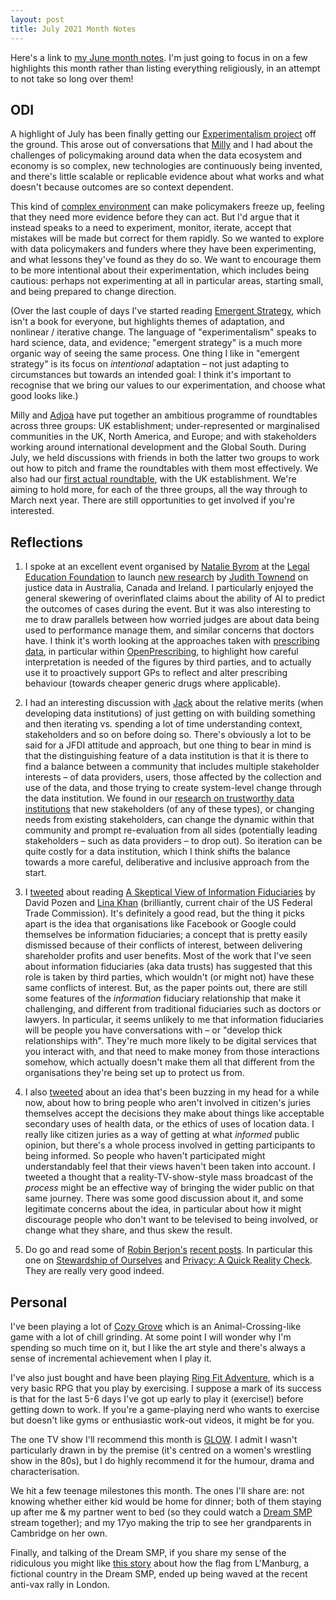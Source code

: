 ```yaml
---
layout: post
title: July 2021 Month Notes
---
```


Here's a link to [my June month notes](http://www.jenitennison.com/2021/07/03/june-2021-month-notes.html). I'm just going to focus in on a few highlights this month rather than listing everything religiously, in an attempt to not take so long over them!

## ODI

A highlight of July has been finally getting our [Experimentalism project](https://theodi.org/project/project-experimentalism-and-the-fourth-industrial-revolution/) off the ground. This arose out of conversations that [Milly](https://twitter.com/TechMilly) and I had about the challenges of policymaking around data when the data ecosystem and economy is so complex, new technologies are continuously being invented, and there's little scalable or replicable evidence about what works and what doesn't because outcomes are so context dependent.

This kind of [complex environment](https://stumblingandmumbling.typepad.com/stumbling_and_mumbling/2021/07/cummings-on-complexity.html) can make policymakers freeze up, feeling that they need more evidence before they can act. But I'd argue that it instead speaks to a need to experiment, monitor, iterate, accept that mistakes will be made but correct for them rapidly. So we wanted to explore with data policymakers and funders where they have been experimenting, and what lessons they've found as they do so. We want to encourage them to be more intentional about their experimentation, which includes being cautious: perhaps not experimenting at all in particular areas, starting small, and being prepared to change direction.

(Over the last couple of days I've started reading [Emergent Strategy](https://www.goodreads.com/en/book/show/29633913-emergent-strategy), which isn't a book for everyone, but highlights themes of adaptation, and nonlinear / iterative change. The language of "experimentalism" speaks to hard science, data, and evidence; "emergent strategy" is a much more organic way of seeing the same process. One thing I like in "emergent strategy" is its focus on *intentional* adaptation – not just adapting to circumstances but towards an intended goal: I think it's important to recognise that we bring our values to our experimentation, and choose what good looks like.)

Milly and [Adjoa](https://www.linkedin.com/in/adjoaanyimadu/) have put together an ambitious programme of roundtables across three groups: UK establishment; under-represented or marginalised communities in the UK, North America, and Europe; and with stakeholders working around international development and the Global South. During July, we held discussions with friends in both the latter two groups to work out how to pitch and frame the roundtables with them most effectively. We also had our [first actual roundtable](https://theodi.org/article/asimovs-data-revolution/), with the UK establishment. We're aiming to hold more, for each of the three groups, all the way through to March next year. There are still opportunities to get involved if you're interested.

## Reflections

1. I spoke at an excellent event organised by [Natalie Byrom](https://twitter.com/NatalieByrom) at the [Legal Education Foundation](https://www.thelegaleducationfoundation.org/) to launch [new research](https://www.thelegaleducationfoundation.org/articles/tlef-funded-research-reveals-urgent-need-for-public-consultation-and-evidence-to-support-safe-and-effective-justice-data-sharing) by [Judith Townend](https://twitter.com/JTownend) on justice data in Australia, Canada and Ireland. I particularly enjoyed the general skewering of overinflated claims about the ability of AI to predict the outcomes of cases during the event. But it was also interesting to me to draw parallels between how worried judges are about data being used to performance manage them, and similar concerns that doctors have. I think it's worth looking at the approaches taken with [prescribing data](https://digital.nhs.uk/data-and-information/areas-of-interest/prescribing/practice-level-prescribing-in-england-a-summary), in particular within [OpenPrescribing](https://openprescribing.net/faq/#measureinterpret), to highlight how careful interpretation is needed of the figures by third parties, and to actually use it to proactively support GPs to reflect and alter prescribing behaviour (towards cheaper generic drugs where applicable).

2. I had an interesting discussion with [Jack](https://twitter.com/jhardinges) about the relative merits (when developing data institutions) of just getting on with building something and then iterating vs. spending a lot of time understanding context, stakeholders and so on before doing so. There's obviously a lot to be said for a JFDI attitude and approach, but one thing to bear in mind is that the distinguishing feature of a data institution is that it is there to find a balance between a community that includes multiple stakeholder interests – of data providers, users, those affected by the collection and use of the data, and those trying to create system-level change through the data institution. We found in our [research on trustworthy data institutions](https://theodi.org/article/designing-trustworthy-data-institutions-report/) that new stakeholders (of any of these types), or changing needs from existing stakeholders, can change the dynamic within that community and prompt re-evaluation from all sides (potentially leading stakeholders – such as data providers – to drop out). So iteration can be quite costly for a data institution, which I think shifts the balance towards a more careful, deliberative and inclusive approach from the start.

3. I [tweeted](https://twitter.com/JeniT/status/1421084425719255050) about reading [A Skeptical View of Information Fiduciaries](https://harvardlawreview.org/2019/12/a-skeptical-view-of-information-fiduciaries/) by David Pozen and [Lina Khan](https://en.wikipedia.org/wiki/Lina_Khan) (brilliantly, current chair of the US Federal Trade Commission). It's definitely a good read, but the thing it picks apart is the idea that organisations like Facebook or Google could themselves be information fiduciaries; a concept that is pretty easily dismissed because of their conflicts of interest, between delivering shareholder profits and user benefits. Most of the work that I've seen about information fiduciaries (aka data trusts) has suggested that this role is taken by third parties, which wouldn't (or might not) have these same conflicts of interest. But, as the paper points out, there are still some features of the *information* fiduciary relationship that make it challenging, and different from traditional fiduciaries such as doctors or lawyers. In particular, it seems unlikely to me that information fiduciaries will be people you have conversations with – or "develop thick relationships with". They're much more likely to be digital services that you interact with, and that need to make money from those interactions somehow, which actually doesn't make them all that different from the organisations they're being set up to protect us from.

4. I also [tweeted](https://twitter.com/JeniT/status/1414899555221614592) about an idea that's been buzzing in my head for a while now, about how to bring people who aren't involved in citizen's juries themselves accept the decisions they make about things like acceptable secondary uses of health data, or the ethics of uses of location data. I really like citizen juries as a way of getting at what *informed* public opinion, but there's a whole process involved in getting participants to being informed. So people who haven't participated might understandably feel that their views haven't been taken into account. I tweeted a thought that a reality-TV-show-style mass broadcast of the *process* might be an effective way of bringing the wider public on that same journey. There was some good discussion about it, and some legitimate concerns about the idea, in particular about how it might discourage people who don't want to be televised to being involved, or change what they share, and thus skew the result.

5. Do go and read some of [Robin Berjon's](https://twitter.com/robinberjon) [recent posts](https://berjon.com/2021/). In particular this one on [Stewardship of Ourselves](https://berjon.com/stewardship/) and [Privacy: A Quick Reality Check](https://berjon.com/privacy-reality-check/). They are really very good indeed.

## Personal

I've been playing a lot of [Cozy Grove](https://cozygrovegame.com/) which is an Animal-Crossing-like game with a lot of chill grinding. At some point I will wonder why I'm spending so much time on it, but I like the art style and there's always a sense of incremental achievement when I play it.

I've also just bought and have been playing [Ring Fit Adventure](https://en.wikipedia.org/wiki/Ring_Fit_Adventure), which is a very basic RPG that you play by exercising. I suppose a mark of its success is that for the last 5-6 days I've got up early to play it (exercise!) before getting down to work. If you're a game-playing nerd who wants to exercise but doesn't like gyms or enthusiastic work-out videos, it might be for you.

The one TV show I'll recommend this month is [GLOW](https://en.wikipedia.org/wiki/GLOW_(TV_series)). I admit I wasn't particularly drawn in by the premise (it's centred on a women's wrestling show in the 80s), but I do highly recommend it for the humour, drama and characterisation.

We hit a few teenage milestones this month. The ones I'll share are: not knowing whether either kid would be home for dinner; both of them staying up after me & my partner went to bed (so they could watch a [Dream SMP](https://en.wikipedia.org/wiki/Dream_SMP) stream together); and my 17yo making the trip to see her grandparents in Cambridge on her own.

Finally, and talking of the Dream SMP, if you share my sense of the ridiculous you might like [this story](https://www.pcgamer.com/why-a-freedom-flag-from-dreams-minecraft-server-waved-over-a-london-anti-vax-rally/) about how the flag from L'Manburg, a fictional country in the Dream SMP, ended up being waved at the recent anti-vax rally in London.
